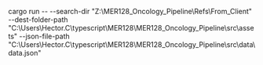 cargo run -- --search-dir "Z:\\MER128_Oncology_Pipeline\\Refs\\From_Client" --dest-folder-path "C:\\Users\\Hector.C\\typescript\\MER128\\MER128_Oncology_Pipeline\\src\\assets" --json-file-path "C:\\Users\\Hector.C\\typescript\\MER128\\MER128_Oncology_Pipeline\\src\\data\\data.json"
